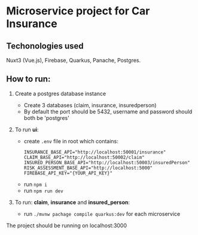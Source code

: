 # Microservice project for Car Insurance


## Techonologies used
Nuxt3 (Vue.js), Firebase, Quarkus, Panache, Postgres.

## How to run:
1. Create a postgres database instance
    - Create 3 databases (claim, insurance, insuredperson)
    - By default the port should be 5432, username and password should both be 'postgres' 

2. To run **ui**:
    - create `.env` file in root which contains:
        ```
        INSURANCE_BASE_API="http://localhost:50001/insurance"
        CLAIM_BASE_API="http://localhost:50002/claim"
        INSURED_PERSON_BASE_API="http://localhost:50003/insuredPerson"
        RISK_ASSESSMENT_BASE_API="http://localhost:5000"
        FIREBASE_API_KEY="{YOUR_API_KEY}"

    - run `npm i`
    - run `npm run dev`


3. To run: **claim**, **insurance** and **insured_person**:
    - run `./mvnw pachage compile quarkus:dev` for each microservice

The project should be running on localhost:3000
